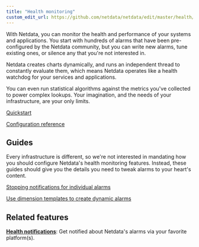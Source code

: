 ```yaml
---
title: "Health monitoring"
custom_edit_url: https://github.com/netdata/netdata/edit/master/health/README.md
---
```




With Netdata, you can monitor the health and performance of your systems and applications. You start with hundreds of
alarms that have been pre-configured by the Netdata community, but you can write new alarms, tune existing ones, or
silence any that you're not interested in. 

Netdata creates charts dynamically, and runs an independent thread to constantly evaluate them, which means Netdata
operates like a health watchdog for your services and applications.

You can even run statistical algorithms against the metrics you've collected to power complex lookups. Your imagination,
and the needs of your infrastructure, are your only limits.

[Quickstart](/docs/agent/health/quickstart)

[Configuration reference](/docs/agent/health/reference)

## Guides

Every infrastructure is different, so we're not interested in mandating how you should configure Netdata's health
monitoring features. Instead, these guides should give you the details you need to tweak alarms to your heart's
content.

[Stopping notifications for individual alarms](/guides/monitor/stop-notifications-alarms)

[Use dimension templates to create dynamic alarms](/guides/monitor/dimension-templates)

## Related features

**[Health notifications](/docs/agent/health/notifications)**: Get notified about Netdata's alarms via your favorite
platform(s).


